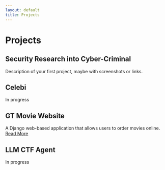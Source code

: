 ```yaml
---
layout: default
title: Projects
---
```


# Projects

## Security Research into Cyber-Criminal
Description of your first project, maybe with screenshots or links.  

## Celebi
In progress

## GT Movie Website
A Django web-based application that allows users to order movies online.
<a href="{{ '/projects/gt-movie-website.html' | relative_url }}" class="project-button">Read More</a>

## LLM CTF Agent
In progress



